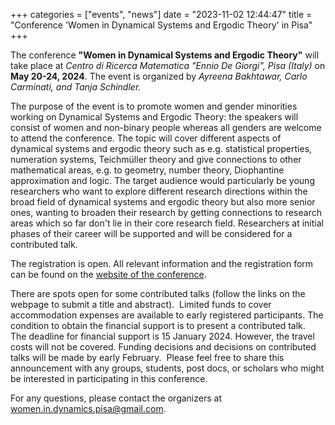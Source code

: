 +++
categories = ["events", "news"]
date = "2023-11-02 12:44:47"
title = "Conference 'Women in Dynamical Systems and Ergodic Theory' in Pisa"
+++

The conference **"Women in Dynamical Systems and Ergodic Theory"** will take place at *Centro di Ricerca Matematica "Ennio De Giorgi", Pisa (Italy)*
on **May 20-24, 2024**. The event is organized by *Ayreena Bakhtawar, Carlo Carminati, and Tanja Schindler.*

The purpose of the event is to promote women and gender minorities working on Dynamical Systems and Ergodic Theory: 
the speakers will consist of women and non-binary people whereas all genders are welcome to attend the conference. 
The topic will cover different aspects of dynamical systems and ergodic theory such as e.g. statistical properties, 
numeration systems, Teichmüller theory and give connections to other mathematical areas, e.g. to geometry, number theory, 
Diophantine approximation and logic. The target audience would particularly be young researchers who want to explore 
different research directions within the broad field of dynamical systems and ergodic theory but also more senior ones, 
wanting to broaden their research by getting connections to research areas which so far don't lie in their core research field. 
Researchers at initial phases of their career will be supported and will be considered for a contributed talk.

The registration is open. All relevant information and the registration form can be found on the
[website of the conference](http://www.crm.sns.it/event/522/). 

There are spots open for some contributed talks (follow the links on the webpage to submit a title and abstract).  
Limited funds to cover accommodation expenses are available to early registered participants. 
The condition to obtain the financial support is to present a contributed talk.  The deadline for financial support is 15 January 2024. 
However, the travel costs will not be covered. Funding decisions and decisions on contributed talks will be made by early February.  
Please feel free to share this announcement with any groups, students, post docs, or scholars who might be interested in participating in this conference.
 
For any questions, please contact the organizers at [women.in.dynamics.pisa@gmail.com](mailto:women.in.dynamics.pisa@gmail.com).
